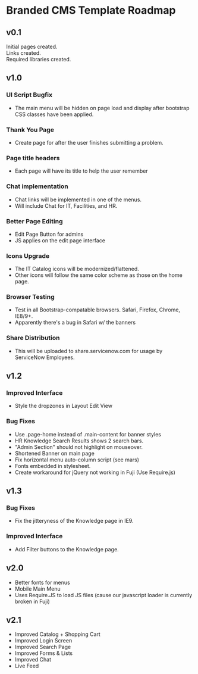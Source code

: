# Branded CMS Template Roadmap

## v0.1

Initial pages created.  
Links created.  
Required libraries created.

## v1.0

### UI Script Bugfix
* The main menu will be hidden on page load and display after bootstrap CSS classes have been applied.

### Thank You Page
* Create page for after the user finishes submitting a problem.

### Page title headers
* Each page will have its title to help the user remember

### Chat implementation
* Chat links will be implemented in one of the menus.
* Will include Chat for IT, Facilities, and HR.

### Better Page Editing
* Edit Page Button for admins
* JS applies on the edit page interface

### Icons Upgrade
* The IT Catalog icons will be modernized/flattened.
* Other icons will follow the same color scheme as those on the home page.

### Browser Testing
* Test in all Bootstrap-compatable browsers. Safari, Firefox, Chrome, IE8/9+.
* Apparently there's a bug in Safari w/ the banners

### Share Distribution
* This will be uploaded to share.servicenow.com for usage by ServiceNow Employees.

## v1.2

### Improved Interface
* Style the dropzones in Layout Edit View

### Bug Fixes
* Use .page-home instead of .main-content for banner styles
* HR Knowledge Search Results shows 2 search bars.
* "Admin Section" should not highlight on mouseover.
* Shortened Banner on main page
* Fix horizontal menu auto-column script (see mars)
* Fonts embedded in stylesheet.
* Create workaround for jQuery not working in Fuji (Use Require.js)

## v1.3

### Bug Fixes
* Fix the jitteryness of the Knowledge page in IE9.

### Improved Interface
* Add Filter buttons to the Knowledge page.



## v2.0
* Better fonts for menus
* Mobile Main Menu
* Uses Require.JS to load JS files (cause our javascript loader is currently broken in Fuji)

## v2.1
* Improved Catalog + Shopping Cart
* Improved Login Screen
* Improved Search Page
* Improved Forms & Lists
* Improved Chat
* Live Feed
